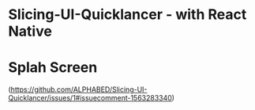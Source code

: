 # Slicing-UI-Quicklancer - with React Native

# Splah Screen
(https://github.com/ALPHABED/Slicing-UI-Quicklancer/issues/1#issuecomment-1563283340)
